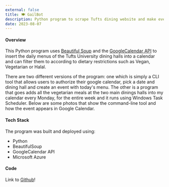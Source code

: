 ```yaml
---
external: false
title: 🍽️ GailBot
description: Python program to scrape Tufts dining website and make events in Google Calendar.
date: 2023-08-07
---
```


#### Overview

This Python program uses [Beautiful Soup](https://www.crummy.com/software/BeautifulSoup/bs4/doc/) and the [GoogleCalendar API](https://developers.google.com/calendar/api/guides/overview) to insert the daily menus of the Tufts University dining halls into a calendar and can filter them to according to dietary restrictions such as Vegan, Vegetarian or Halal. 

There are two different versions of the program: one which is simply a CLI tool that allows users to authorize their google calendar, pick a date and dining hall and create an event with today's menu. The other is a program that goes adds all the vegetarian meals at the two main dinings halls into my calendar every Monday, for the entire week and it runs using Windows Task Scheduler. Below are some photos that show the command-line tool and how the event appears in Google Calendar. 


#### Tech Stack
The program was built and deployed using:
- Python
- BeautifulSoup
- GoogleCalendar API
- Microsoft Azure

#### Code
Link to [Github](https://github.com/Lakshita110/tufts-dining-calendar)!